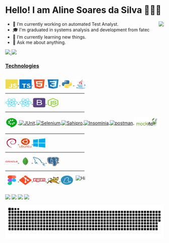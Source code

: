 <div style="display: inline_block"><br>
  <h1> Hello! I am Aline Soares da Silva 👩🏻‍💻</h1>
  <img align="right" src="https://komarev.com/ghpvc/?username=your-github-Aline595&color=ff69b4">
</div>

- 🔭 I’m currently working on automated Test Analyst.    
- 🎓 I'm graduated in systems analysis and development from fatec
- 🌱 I’m currently learning new things.
- 💬 Ask me about anything.

<div>
  <a href="https://github.com/Aline595">
  <img height="180em" src="https://github-readme-stats.vercel.app/api?username=Aline595&show_icons=true&theme=dracula&include_all_commits=true&count_private=true"/>
  <img height="180em" src="https://github-readme-stats.vercel.app/api/top-langs/?username=Aline595&layout=compact&langs_count=7&theme=dracula"/>
</div>
  
### Technologies
<div style="display: inline_block"><br>
  <img align="center" alt="Js" height="30" width="40" src="https://raw.githubusercontent.com/devicons/devicon/master/icons/javascript/javascript-plain.svg">
  <img align="center" alt="Ts" height="30" width="40" src="https://raw.githubusercontent.com/devicons/devicon/master/icons/typescript/typescript-plain.svg">
  <img align="center" alt="HTML" height="30" width="40" src="https://raw.githubusercontent.com/devicons/devicon/master/icons/html5/html5-original.svg">
  <img align="center" alt="CSS" height="30" width="40" src="https://raw.githubusercontent.com/devicons/devicon/master/icons/css3/css3-original.svg">
  <img align="center" alt="Python" height="30" width="40" src="https://raw.githubusercontent.com/devicons/devicon/master/icons/python/python-original.svg">
  <!--<img align="center" alt="C" height="30" width="40" src="https://raw.githubusercontent.com/devicons/devicon/master/icons/c/c-original.svg">-->
  <img align="center" alt="Java" height="30" width="40" src="https://raw.githubusercontent.com/devicons/devicon/master/icons/java/java-original.svg">
 <!-- <img align="center" alt="PHP" height="30" width="40" src="https://raw.githubusercontent.com/devicons/devicon/master/icons/php/php-original.svg">
  <img align="center" alt="ruby" height="30" width="40" src="https://raw.githubusercontent.com/devicons/devicon/master/icons/ruby/ruby-original.svg">
  -->
  <hr width="50%">
  <img align="center" alt="React" height="30" width="40" src="https://raw.githubusercontent.com/devicons/devicon/master/icons/react/react-original.svg">
  <img align="center" alt="React-native" height="30" width="40" src="https://raw.githubusercontent.com/devicons/devicon/master/icons/react/react-original.svg"> 
  <img align="center" alt="Bootstrap" height="30" width="40" src="https://raw.githubusercontent.com/devicons/devicon/master/icons/bootstrap/bootstrap-plain.svg">
  <img align="center" alt="nodejs" height="30" width="40" src="https://raw.githubusercontent.com/devicons/devicon/master/icons/nodejs/nodejs-original.svg">
  <!--<img align="center" alt="spring" height="30" width="40" src="https://raw.githubusercontent.com/devicons/devicon/master/icons/spring/spring-original.svg">
  <img align="center" alt="wordpress" height="30" width="40" src="https://raw.githubusercontent.com/devicons/devicon/master/icons/wordpress/wordpress-plain-wordmark.svg">
  -->
  <hr width="50%">
  <img align="center" alt="Cucumber" height="30" width="40" src="https://raw.githubusercontent.com/devicons/devicon/master/icons/cucumber/cucumber-plain.svg">
  <img align="center" alt="JUnit" height="30" width="40" src="https://www.opencodez.com/wp-content/uploads/2019/04/Junit-1.png">
  <img align="center" alt="Selenium" height="30" width="40" src="https://seeklogo.com/images/S/selenium-logo-A1B53CEFB0-seeklogo.com.png">
  <img align="center" alt="Sahipro" height="30" width="40" src="https://www.gartner.com/pi/vendorimages/tyto-software_software-test-automation_1592384530159.png">
  <img align="center" alt="Insominia" height="30" width="40" src="https://icons.iconarchive.com/icons/papirus-team/papirus-apps/512/insomnia-icon.png">
  <img align="center" alt="postman" height="30" width="40" src="https://user-images.githubusercontent.com/2676579/34940598-17cc20f0-f9be-11e7-8c6d-f0190d502d64.png">
  <img align="center" alt="mock" height="40" width="80" src="https://raw.githubusercontent.com/mockito/mockito/main/src/javadoc/org/mockito/logo.png">
  
  <hr width="50%">
  <img align="center" alt="Debian" height="30" width="40" src="https://raw.githubusercontent.com/devicons/devicon/master/icons/debian/debian-original.svg">
  <img align="center" alt="ubunto" height="30" width="40" src="https://raw.githubusercontent.com/devicons/devicon/9f4f5cdb393299a81125eb5127929ea7bfe42889/icons/ubuntu/ubuntu-plain-wordmark.svg">
  <img align="center" alt="windows" height="30" width="40" src="https://raw.githubusercontent.com/devicons/devicon/master/icons/windows8/windows8-original.svg">
  <!--
  <hr width="50%">
  <img align="center" alt="Jupyter" height="30" width="40" src="https://raw.githubusercontent.com/devicons/devicon/master/icons/jupyter/jupyter-original.svg">
  <img align="center" alt="vscode" height="30" width="40" src="https://raw.githubusercontent.com/devicons/devicon/master/icons/vscode/vscode-original.svg">
  <img align="center" alt="eclipse" height="30" width="40" src="https://img.utdstc.com/icon/3c7/fcf/3c7fcf4930fa9402c22cee35e03fe9fcf9e8e47c9381d6b9e6922d71ee2e067a:200">
    -->
  <hr width="50%">
  <img align="center" alt="oracle" height="30" width="40" src="https://raw.githubusercontent.com/devicons/devicon/master/icons/oracle/oracle-original.svg">
  <img align="center" alt="mongodb" height="30" width="40" src="https://raw.githubusercontent.com/devicons/devicon/master/icons/mongodb/mongodb-original.svg">
  <img align="center" alt="mysql" height="30" width="40" src="https://raw.githubusercontent.com/devicons/devicon/master/icons/mysql/mysql-original.svg">
  <img align="center" alt="postgresql" height="30" width="40" src="https://raw.githubusercontent.com/devicons/devicon/master/icons/postgresql/postgresql-original.svg">
  
  <hr width="50%">
  <!--<img align="center" alt="Docker" height="30" width="40" src="https://raw.githubusercontent.com/devicons/devicon/master/icons/docker/docker-original.svg">-->
  <img align="center" alt="figma" height="30" width="40" src="https://raw.githubusercontent.com/devicons/devicon/master/icons/figma/figma-original.svg">
  <img align="center" alt="git" height="30" width="40" src="https://raw.githubusercontent.com/devicons/devicon/master/icons/git/git-original.svg">
  <!--<img align="center" alt="github" height="30" width="40" src="https://raw.githubusercontent.com/devicons/devicon/master/icons/github/github-original.svg">-->
  <img align="center" alt="nmp" height="30" width="40" src="https://raw.githubusercontent.com/devicons/devicon/master/icons/npm/npm-original-wordmark.svg">
  <img align="center" alt="tomcat" height="30" width="40" src="https://raw.githubusercontent.com/devicons/devicon/master/icons/tomcat/tomcat-original.svg"> 
  <img align="center" alt="yarn" height="30" width="40" src="https://raw.githubusercontent.com/devicons/devicon/master/icons/yarn/yarn-original.svg">
<!--  <img align="center" alt="maquina-virtual" height="30" width="40" src="https://img.icons8.com/color/452/virtualbox.png">
 <!-- <img align="center" alt="notion" height="30" width="40" src="https://cdn.worldvectorlogo.com/logos/notion-2.svg">
  <img align="center" alt="anydesk" height="30" width="40" src="https://iconape.com/wp-content/png_logo_vector/anydesk-logo.png">
  <img align="center" alt="Jira" height="30" width="40" src="https://symbols.getvecta.com/stencil_85/33_jira-icon.6a60be29f8.png">
  <img align="center" alt="Teams" height="30" width="40" src="https://upload.wikimedia.org/wikipedia/commons/thumb/c/c9/Microsoft_Office_Teams_%282018%E2%80%93present%29.svg/2203px-Microsoft_Office_Teams_%282018%E2%80%93present%29.svg.png">
   -->
   <img align="right" alt="Hi" width="280" src="https://user-images.githubusercontent.com/56769013/88871371-1ac8a480-d1ee-11ea-83e6-69073229a8f7.gif">
</div>
  
 ## 
 
<div>  
  <a href = "mailto:aline.as385@gmail.com"><img src="https://img.shields.io/badge/Gmail-D14836?style=for-the-badge&logo=gmail&logoColor=white" target="_blank"></a>
  <a href="https://www.linkedin.com/in/aline-soares-da-silva" target="_blank"><img src="https://img.shields.io/badge/-LinkedIn-%230077B5?style=for-the-badge&logo=linkedin&logoColor=white" target="_blank"></a> 
 <a href="https://discord.gg/663820891070791691" target="_blank"><img src="https://img.shields.io/badge/Discord-7289DA?style=for-the-badge&logo=discord&logoColor=white" target="_blank"></a>
  <a href="https://github.com/Aline595" target="_blank"><img src="https://img.shields.io/badge/GitHub-100000?style=for-the-badge&logo=github&logoColor=white" target="_blank"></a>
  
  ![Snake animation](https://github.com/Aline595/Aline595/blob/output/github-contribution-grid-snake.svg)
 
</div>
